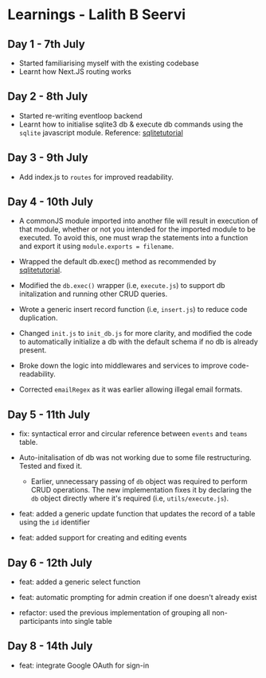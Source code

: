 # Learnings - Lalith B Seervi

## Day 1 - 7th July
- Started familiarising myself with the existing codebase
- Learnt how Next.JS routing works

## Day 2 - 8th July
- Started re-writing eventloop backend
- Learnt how to initialise sqlite3 db & execute db commands using the `sqlite` javascript module. Reference: [sqlitetutorial](https://www.sqlitetutorial.net/sqlite-nodejs/)

## Day 3 - 9th July
- Add index.js to `routes` for improved readability.

## Day 4 - 10th July
- A commonJS module imported into another file will result in execution of that module, whether or not you intended for the imported module to be executed.
To avoid this, one must wrap the statements into a function and export it using `module.exports = filename`.

- Wrapped the default db.exec() method as recommended by [sqlitetutorial](https://www.sqlitetutorial.net/sqlite-nodejs/create-tables/).

- Modified the `db.exec()` wrapper (i.e, `execute.js`) to support db initalization and running other CRUD queries.

- Wrote a generic insert record function (i.e, `insert.js`) to reduce code duplication.

- Changed `init.js` to `init_db.js` for more clarity, and modified the code to automatically initialize a db with the default schema if no db is already present.

- Broke down the logic into middlewares and services to improve code-readability.

- Corrected `emailRegex` as it was earlier allowing illegal email formats.

## Day 5 - 11th July
- fix: syntactical error and circular reference between `events` and `teams` table.

- Auto-initalisation of db was not working due to some file restructuring. Tested and fixed it.

    - Earlier, unnecessary passing of `db` object was required to perform CRUD operations. The new implementation fixes it by declaring the `db` object directly where it's required (i.e, `utils/execute.js`).

- feat: added a generic update function that updates the record of a table using the `id` identifier

- feat: added support for creating and editing events

## Day 6 - 12th July
- feat: added a generic select function

- feat: automatic prompting for admin creation if one doesn't already exist

- refactor: used the previous implementation of grouping all non-participants into single table

## Day 8 - 14th July
- feat: integrate Google OAuth for sign-in